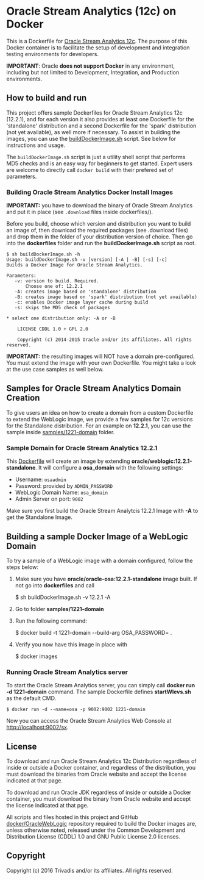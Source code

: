 # Oracle Stream Analytics (12c) on Docker

This is a Dockerfile for [Oracle Stream Analytics 12c](http://www.oracle.com/technetwork/middleware/complex-event-processing/overview/index.html). The purpose of this Docker container is to facilitate the setup of development and integration testing environments for developers.

**IMPORTANT**: Oracle **does not support Docker** in any environment, including but not limited to Development, Integration, and Production environments.

## How to build and run
This project offers sample Dockerfiles for Oracle Stream Analytics 12c (12.2.1), and for each version it also provides at least one Dockerfile for the 'standalone' distribution and a second Dockerfile for the 'spark' distribution (not yet available), as well more if necessary. To assist in building the images, you can use the [buildDockerImage.sh](dockerfiles/buildDockerImage.sh) script. See below for instructions and usage.

The `buildDockerImage.sh` script is just a utility shell script that performs MD5 checks and is an easy way for beginners to get started. Expert users are welcome to directly call `docker build` with their prefered set of parameters.

### Building Oracle Stream Analytics Docker Install Images
**IMPORTANT:** you have to download the binary of Oracle Stream Analytics and put it in place (see `.download` files inside dockerfiles/<version>).

Before you build, choose which version and distribution you want to build an image of, then download the required packages (see .download files) and drop them in the folder of your distribution version of choice. Then go into the **dockerfiles** folder and run the **buildDockerImage.sh** script as root.

	$ sh buildDockerImage.sh -h
	Usage: buildDockerImage.sh -v [version] [-A | -B] [-s] [-c]
	Builds a Docker Image for Oracle Stream Analytics.
  
	Parameters:
	   -v: version to build. Required.
	       Choose one of: 12.2.1  
	   -A: creates image based on 'standalone' distribution
	   -B: creates image based on 'spark' distribution (not yet available)
	   -c: enables Docker image layer cache during build
	   -s: skips the MD5 check of packages

	* select one distribution only: -A or -B
        
        LICENSE CDDL 1.0 + GPL 2.0
        
        Copyright (c) 2014-2015 Oracle and/or its affiliates. All rights reserved.

**IMPORTANT:** the resulting images will NOT have a domain pre-configured. You must extend the image with your own Dockerfile. You might take a look at the use case samples as well below.

## Samples for Oracle Stream Analytics Domain Creation
To give users an idea on how to create a domain from a custom Dockerfile to extend the WebLogic image, we provide a few samples for 12c versions for the Standalone distribution. For an example on **12.2.1**, you can use the sample inside [samples/1221-domain](samples/1221-domain) folder. 

### Sample Domain for Oracle Stream Analytics 12.2.1
This [Dockerfile](samples/1221-domain/Dockerfile) will create an image by extending **oracle/weblogic:12.2.1-standalone**. It will configure a **osa_domain** with the following settings:

 * Username: `osaadmin`
 * Password: provided by `ADMIN_PASSWORD` 
 * WebLogic Domain Name: `osa_domain`
 * Admin Server on port: `9002`

Make sure you first build the Oracle Stream Analytcis 12.2.1 Image with **-A** to get the Standalone Image.

## Building a sample Docker Image of a WebLogic Domain
To try a sample of a WebLogic image with a domain configured, follow the steps below:

  1. Make sure you have **oracle/oracle-osa:12.2.1-standalone** image built. If not go into **dockerfiles** and call 

        $ sh buildDockerImage.sh -v 12.2.1 -A

  2. Go to folder **samples/1221-domain**
  3. Run the following command: 

        $ docker build -t 1221-domain --build-arg OSA_PASSWORD=<define> .

  4. Verify you now have this image in place with 

        $ docker images

### Running Oracle Stream Analytics server
To start the Oracle Stream Analytics server, you can simply call **docker run -d 1221-domain** command. The sample Dockerfile defines **startWlevs.sh** as the default CMD.

    $ docker run -d --name=osa -p 9002:9002 1221-domain

Now you can access the Oracle Stream Analytics Web Console at [http://localhost:9002/sx](http://localhost:9002/sx).

## License
To download and run Oracle Stream Analytics 12c Distribution regardless of inside or outside a Docker container, and regardless of the distribution, you must download the binaries from Oracle website and accept the license indicated at that page.

To download and run Oracle JDK regardless of inside or outside a Docker container, you must download the binary from Oracle website and accept the license indicated at that pge.

All scripts and files hosted in this project and GitHub [docker/OracleWebLogic](./) repository required to build the Docker images are, unless otherwise noted, released under the Common Development and Distribution License (CDDL) 1.0 and GNU Public License 2.0 licenses.

## Copyright
Copyright (c) 2016 Trivadis and/or its affiliates. All rights reserved.

